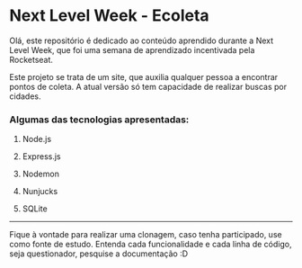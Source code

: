 # Next Level Week - Ecoleta

Olá, este repositório é dedicado ao conteúdo aprendido durante a Next Level Week, que foi uma semana de aprendizado incentivada pela Rocketseat.

Este projeto se trata de um site, que auxilia qualquer pessoa a encontrar pontos de coleta. A atual versão só tem capacidade de realizar buscas por cidades. 

### Algumas das tecnologias apresentadas:

1. Node.js

2. Express.js

3. Nodemon

4. Nunjucks

5. SQLite

---

Fique à vontade para realizar uma clonagem, caso tenha participado, use como fonte de estudo. Entenda cada funcionalidade e cada linha de código, seja questionador, pesquise a documentação :D

